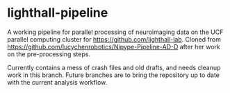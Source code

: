 # lighthall-pipeline
A working pipeline for parallel processing of neuroimaging data on the UCF parallel computing cluster for https://github.com/lighthall-lab.
Cloned from https://github.com/lucychenrobotics/Nipype-Pipeline-AD-D after her work on the pre-processing steps.

Currently contains a mess of crash files and old drafts, and needs cleanup work in this branch.
Future branches are to bring the repository up to date with the current analysis workflow.

